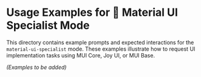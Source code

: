 # Usage Examples for 🎨 Material UI Specialist Mode

This directory contains example prompts and expected interactions for the `material-ui-specialist` mode. These examples illustrate how to request UI implementation tasks using MUI Core, Joy UI, or MUI Base.

*(Examples to be added)*